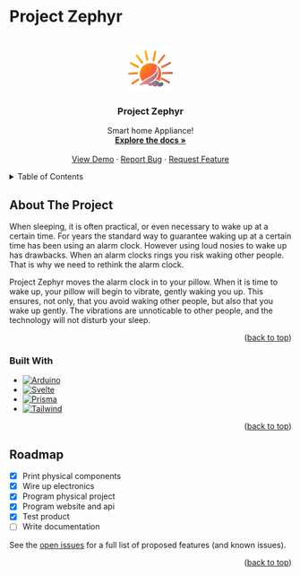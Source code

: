 # Project Zephyr 

<!-- Improved compatibility of back to top link: See: https://github.com/othneildrew/Best-README-Template/pull/73 -->
<a name="readme-top"></a>
<!--
*** Thanks for checking out the Best-README-Template. If you have a suggestion
*** that would make this better, please fork the repo and create a pull request
*** or simply open an issue with the tag "enhancement".
*** Don't forget to give the project a star!
*** Thanks again! Now go create something AMAZING! :D
-->



<!-- PROJECT SHIELDS -->
<!--
*** I'm using markdown "reference style" links for readability.
*** Reference links are enclosed in brackets [ ] instead of parentheses ( ).
*** See the bottom of this document for the declaration of the reference variables
*** for contributors-url, forks-url, etc. This is an optional, concise syntax you may use.
*** https://www.markdownguide.org/basic-syntax/#reference-style-links
-->


<!-- PROJECT LOGO -->
<br />
<div align="center">
  <a href="https://github.com/RBPME/Pude-server">
    <img src="static/favicon.png" alt="Logo" width="80" height="80">
  </a>

  <h3 align="center">Project Zephyr</h3>

  <p align="center">
    Smart home Appliance!
    <br />
    <a href="https://github.com/RBPME/Pude-server"><strong>Explore the docs »</strong></a>
    <br />
    <br />
    <a href="https://github.com/RBPME/Pude-server">View Demo</a>
    ·
    <a href="https://github.com/RBPME/Pude-server/issues">Report Bug</a>
    ·
    <a href="https://github.com/RBPME/Pude-server/issues">Request Feature</a>
  </p>
</div>



<!-- TABLE OF CONTENTS -->
<details>
  <summary>Table of Contents</summary>
  <ol>
    <li>
      <a href="#about-the-project">About The Project</a>
      <ul>
        <li><a href="#built-with">Built With</a></li>
      </ul>
    </li>
    <li>
      <a href="#getting-started">Getting Started</a>
      <ul>
        <li><a href="#prerequisites">Prerequisites</a></li>
        <li><a href="#installation">Installation</a></li>
      </ul>
    </li>
    <!--<li><a href="#usage">Usage</a></li> -->
    <li><a href="#roadmap">Roadmap</a></li>
    <!--<li><a href="#contributing">Contributing</a></li>
    <li><a href="#license">License</a></li>
    <li><a href="#contact">Contact</a></li>
    <li><a href="#acknowledgments">Acknowledgments</a></li> -->
  </ol>
</details>



<!-- ABOUT THE PROJECT -->
## About The Project

When sleeping, it is often practical, or even necessary to wake up at a certain time. For years the standard way to guarantee waking up at a certain time has been using an alarm clock. However using loud nosies to wake up has drawbacks. When an alarm clocks rings you risk waking other people. That is why we need to rethink the alarm clock.

Project Zephyr moves the alarm clock in to your pillow. When it is time to wake up, your pillow will begin to vibrate, gently waking you up. This ensures, not only, that you avoid waking other people, but also that you wake up gently. The vibrations are unnoticable to other people, and the technology will not disturb your sleep.

<p align="right">(<a href="#readme-top">back to top</a>)</p>



### Built With

* [![Arduino][Arduino.dev]][Arduino-url]
* [![Svelte][Svelte.dev]][Svelte-url]
* [![Prisma][Prisma.dev]][Prisma-url]
* [![Tailwind][Tailwind.dev]][Tailwind-url]

<p align="right">(<a href="#readme-top">back to top</a>)</p>



<!-- GETTING STARTED -->
<!-- 
## Getting Started

This is an example of how you may give instructions on setting up your project locally.
To get a local copy up and running follow these simple example steps.

### Prerequisites

This is an example of how to list things you need to use the software and how to install them.
* npm
  ```sh
  npm install npm@latest -g
  ```

### Installation

_Below is an example of how you can instruct your audience on installing and setting up your app. This template doesn't rely on any external dependencies or services._

1. Get a free API Key at [https://example.com](https://example.com)
2. Clone the repo
   ```sh
   git clone https://github.com/your_username_/Project-Name.git
   ```
3. Install NPM packages
   ```sh
   npm install
   ```
4. Enter your API in `config.js`
   ```js
   const API_KEY = 'ENTER YOUR API';
   ```

<p align="right">(<a href="#readme-top">back to top</a>)</p>
-->


<!-- ROADMAP -->
## Roadmap

- [x] Print physical components
- [x] Wire up electronics
- [x] Program physical project
- [x] Program website and api
- [x] Test product
- [ ] Write documentation

See the [open issues](https://github.com/othneildrew/Best-README-Template/issues) for a full list of proposed features (and known issues).

<p align="right">(<a href="#readme-top">back to top</a>)</p>


<!-- ACKNOWLEDGMENTS 
## Acknowledgments

Use this space to list resources you find helpful and would like to give credit to. I've included a few of my favorites to kick things off!

* [Choose an Open Source License](https://choosealicense.com)
* [GitHub Emoji Cheat Sheet](https://www.webpagefx.com/tools/emoji-cheat-sheet)
* [Malven's Flexbox Cheatsheet](https://flexbox.malven.co/)
* [Malven's Grid Cheatsheet](https://grid.malven.co/)
* [Img Shields](https://shields.io)
* [GitHub Pages](https://pages.github.com)
* [Font Awesome](https://fontawesome.com)
* [React Icons](https://react-icons.github.io/react-icons/search)

<p align="right">(<a href="#readme-top">back to top</a>)</p>
-->


<!-- MARKDOWN LINKS & IMAGES -->
<!-- https://www.markdownguide.org/basic-syntax/#reference-style-links -->
[contributors-shield]: https://img.shields.io/github/contributors/othneildrew/Best-README-Template.svg?style=for-the-badge
[contributors-url]: https://github.com/othneildrew/Best-README-Template/graphs/contributors
[forks-shield]: https://img.shields.io/github/forks/othneildrew/Best-README-Template.svg?style=for-the-badge
[forks-url]: https://github.com/othneildrew/Best-README-Template/network/members
[stars-shield]: https://img.shields.io/github/stars/othneildrew/Best-README-Template.svg?style=for-the-badge
[stars-url]: https://github.com/othneildrew/Best-README-Template/stargazers
[issues-shield]: https://img.shields.io/github/issues/othneildrew/Best-README-Template.svg?style=for-the-badge
[issues-url]: https://github.com/othneildrew/Best-README-Template/issues
[license-shield]: https://img.shields.io/github/license/othneildrew/Best-README-Template.svg?style=for-the-badge
[license-url]: https://github.com/othneildrew/Best-README-Template/blob/master/LICENSE.txt
[linkedin-shield]: https://img.shields.io/badge/-LinkedIn-black.svg?style=for-the-badge&logo=linkedin&colorB=555
[linkedin-url]: https://linkedin.com/in/othneildrew
[product-screenshot]: images/screenshot.png
[Svelte.dev]: https://img.shields.io/badge/svelte-ff3e00?style=for-the-badge&logo=svelte&logoColor=white
[Svelte-url]: https://svelte.dev/
[Tailwind.dev]: https://img.shields.io/badge/tailwind-07b6d5?style=for-the-badge&logo=tailwindcss&logoColor=white
[Tailwind-url]: https://tailwindcss.com/
[Arduino.dev]: https://img.shields.io/badge/arduino-00979c?style=for-the-badge&logo=arduino&logoColor=white
[Arduino-url]: https://www.arduino.cc/
[Prisma.dev]: https://img.shields.io/badge/Prisma-20242c?style=for-the-badge&logo=prisma&logoColor=white
[Prisma-url]: https://www.prisma.io/
